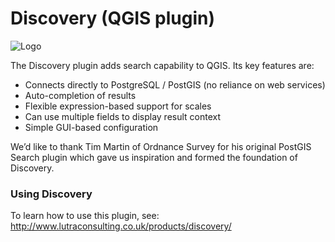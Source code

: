 
Discovery (QGIS plugin)
=======================
![Logo](https://raw.githubusercontent.com/lutraconsulting/qgis-discovery-plugin/master/Discovery/discovery_logo_64)

The Discovery plugin adds search capability to QGIS. Its key features are:

- Connects directly to PostgreSQL / PostGIS (no reliance on web services)
- Auto-completion of results
- Flexible expression-based support for scales
- Can use multiple fields to display result context
- Simple GUI-based configuration

We’d like to thank Tim Martin of Ordnance Survey for his original PostGIS Search plugin which gave us inspiration and formed the foundation of Discovery.

### Using Discovery

To learn how to use this plugin, see:
http://www.lutraconsulting.co.uk/products/discovery/
